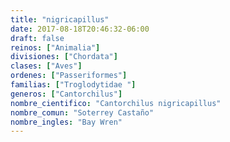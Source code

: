 ```yaml
---
title: "nigricapillus"
date: 2017-08-18T20:46:32-06:00
draft: false
reinos: ["Animalia"]
divisiones: ["Chordata"]
clases: ["Aves"]
ordenes: ["Passeriformes"]
familias: ["Troglodytidae "]
generos: ["Cantorchilus"]
nombre_cientifico: "Cantorchilus nigricapillus"
nombre_comun: "Soterrey Castaño"
nombre_ingles: "Bay Wren"
---
```

